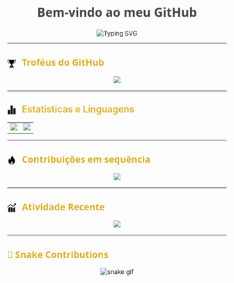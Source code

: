<h1 align="center" style="color:#444143; font-weight: 700; font-family: 'Segoe UI', Tahoma, Geneva, Verdana, sans-serif;">
  Bem-vindo ao meu GitHub <span style="font-size:1.2em;"></span>
</h1>

<p align="center">
  <img src="https://readme-typing-svg.demolab.com?font=Fira+Code&duration=3000&pause=1000&color=133578&center=true&vCenter=true&width=435&lines=Software+Development+student+at+IFSP;Teste+1;Teste+1" alt="Typing SVG" />
</p>

---

<h2 align="left" style="color:#DBAE25; font-weight: 600; font-family: 'Segoe UI', Tahoma, Geneva, Verdana, sans-serif;">
  <img src="https://raw.githubusercontent.com/andrewggst/andrewggst/main/assets/trophies-icon.png" width="20" style="vertical-align:middle; margin-right:8px;" />
  Troféus do GitHub
</h2>

<p align="center">
  <img src="https://github-profile-trophy.vercel.app/?username=andrewggst&theme=flat&margin-w=15&no-bg=true&no-frame=true" />
</p>

---

<h2 align="left" style="color:#DBAE25; font-weight:600;">
  <img src="https://raw.githubusercontent.com/andrewggst/andrewggst/main/assets/stats-icon.png" width="20" style="vertical-align:middle; margin-right:8px;" />
  Estatísticas e Linguagens
</h2>


<table align="center">
  <tr>
    <td align="center">
      <img src="https://github-readme-stats-jet-ten-23.vercel.app/api?username=andrewggst&show_icons=true&hide_border=true&count_private=true&bg_color=444143&title_color=FFFFFF&text_color=E2E2DA&icon_color=A19E9D&border_color=A19E9D" />
    </td>
    <td align="center">
      <img src="https://github-readme-stats-jet-ten-23.vercel.app/api/top-langs/?username=andrewggst&layout=compact&hide_border=true&bg_color=444143&title_color=FFFFFF&text_color=E2E2DA&border_color=A19E9D" />
    </td>
  </tr>
</table>

---

<h2 align="left" style="color:#DBAE25; font-weight: 600; font-family: 'Segoe UI', Tahoma, Geneva, Verdana, sans-serif;">
  <img src="https://raw.githubusercontent.com/andrewggst/andrewggst/main/assets/contributions-icon.png" width="20" style="vertical-align:middle; margin-right:8px;" />
  Contribuições em sequência
</h2>

<p align="center">
  <img src="https://streak-stats.demolab.com?user=andrewggst&hide_border=true&background=444143&ring=FFFFFF&fire=A19E9D&currStreakLabel=DCE8E7&sideNums=E2E2DA&sideLabels=FFFFFF&dates=E2E2DA&stroke=A19E9D" />
</p>

---

<h2 align="left" style="color:#DBAE25; font-weight: 600; font-family: 'Segoe UI', Tahoma, Geneva, Verdana, sans-serif;">
  <img src="https://raw.githubusercontent.com/andrewggst/andrewggst/main/assets/activity-icon.png" width="20" style="vertical-align:middle; margin-right:8px;" />
  Atividade Recente
</h2>

<p align="center">
  <img src="https://github-readme-activity-graph.vercel.app/graph?username=andrewggst&bg_color=444143&color=E2E2DA&line=FFFFFF&point=A19E9D&area=true&hide_border=true" />
</p>

---

<h2 align="left" style="color:#DBAE25; font-weight: 600; font-family: 'Segoe UI', Tahoma, Geneva, Verdana, sans-serif;">
  🐍 Snake Contributions
</h2>

<p align="center">
  <img src="https://github.com/andrewggst/andrewggst/blob/output/github-contribution-grid-snake.svg" alt="snake gif" />
</p>
